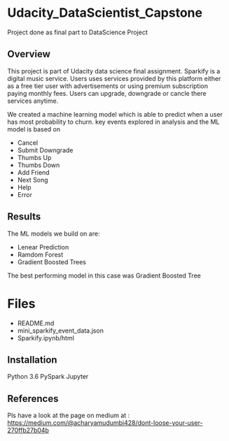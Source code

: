 # Udacity_DataScientist_Capstone
Project done as final part to DataScience Project
## Overview
This project is part of Udacity data science final assignment.
Sparkify is a digital music service. Users uses services provided by this platform either as a free tier user with advertisements or using premium subscription paying monthly fees.
Users can upgrade, downgrade or cancle there services anytime.

We created a machine learning model which is able to predict when a user has most probability to churn.
key events explored in analysis and the ML model is based on
* Cancel
* Submit Downgrade
* Thumbs Up
* Thumbs Down
* Add Friend
* Next Song
* Help
* Error

## Results
The ML models we build on are:
* Lenear Prediction
* Ramdom Forest
* Gradient Boosted Trees

The best performing model in this case was Gradient Boosted Tree

# Files
* README.md
* mini_sparkify_event_data.json
* Sparkify.ipynb/html

## Installation
Python 3.6
PySpark
Jupyter

## References
Pls have a look at the page on medium at :
https://medium.com/@acharyamudumbi428/dont-loose-your-user-270ffb27b04b
